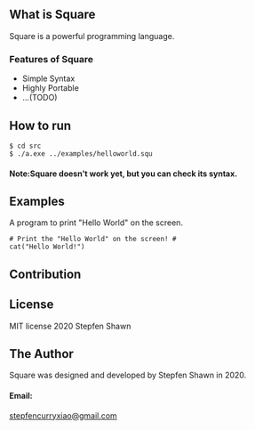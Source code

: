 ## What is Square
Square is a powerful programming language.
### Features of Square
* Simple Syntax
* Highly Portable
* ...(TODO)
## How to run
```
$ cd src
$ ./a.exe ../examples/helloworld.squ
```
#### Note:Square doesn't work yet, but you can check its syntax.
## Examples
A program to print "Hello World" on the screen.
```
# Print the "Hello World" on the screen! #
cat("Hello World!")
```
## Contribution

## License
MIT license 2020 Stepfen Shawn
## The Author
Square was designed and developed by Stepfen Shawn in 2020.
#### Email:    
stepfencurryxiao@gmail.com
